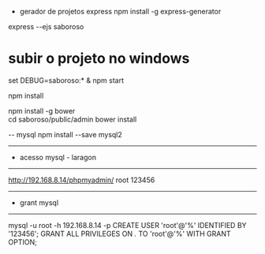 
- gerador de projetos express
npm install -g express-generator

express --ejs saboroso


# subir o projeto no windows
set DEBUG=saboroso:* & npm start


npm install

npm install -g bower  
cd saboroso/public/admin 
bower install

-- mysql
npm install --save mysql2


------------------------------------------
- acesso mysql - laragon
------------------------------------------
http://192.168.8.14/phpmyadmin/
root
123456

  --- ---------------------------------------------------
  - grant mysql
  --- ---------------------------------------------------
 mysql -u root -h 192.168.8.14 -p 
 CREATE USER 'root'@'%' IDENTIFIED BY '123456';
 GRANT ALL PRIVILEGES ON *.* TO 'root'@'%' WITH GRANT OPTION;
